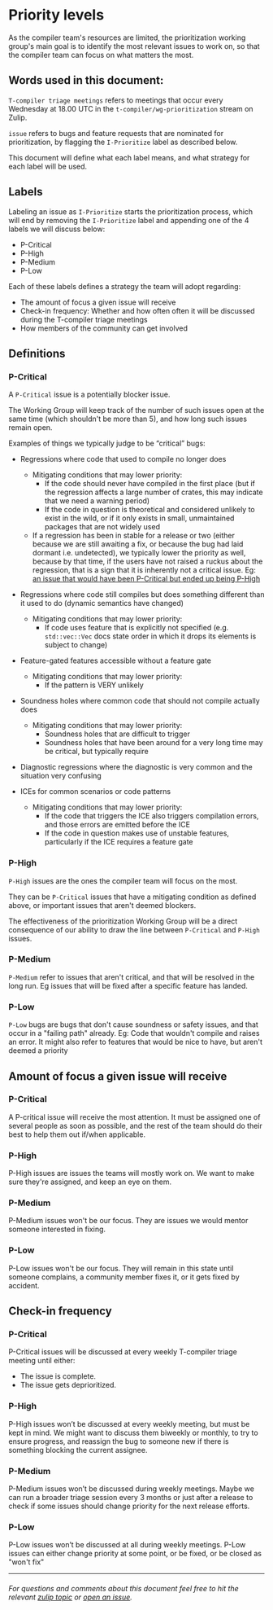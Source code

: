# Priority levels

As the compiler team's resources are limited, the prioritization working group's main goal is to identify the most relevant issues to work on, so that the compiler team can focus on what matters the most.

## Words used in this document:

`T-compiler triage meetings` refers to meetings that occur every Wednesday at 18.00 UTC in the `t-compiler/wg-prioritization` stream on Zulip.

`issue` refers to bugs and feature requests that are nominated for prioritization, by flagging the `I-Prioritize` label as described below.

This document will define what each label means, and what strategy for each label will be used.

## Labels

Labeling an issue as `I-Prioritize` starts the prioritization process, which will end by removing the `I-Prioritize` label and appending one of the 4 labels we will discuss below:

- P-Critical
- P-High
- P-Medium
- P-Low

Each of these labels defines a strategy the team will adopt regarding:

- The amount of focus a given issue will receive
- Check-in frequency: Whether and how often often it will be discussed during the T-compiler triage meetings
- How members of the community can get involved

## Definitions

### P-Critical

A `P-Critical` issue is a potentially blocker issue.

The Working Group will keep track of the number of such issues open at the same time (which shouldn't be more than 5), and how long such issues remain open.

Examples of things we typically judge to be “critical” bugs:

- Regressions where code that used to compile no longer does

  - Mitigating conditions that may lower priority:
    - If the code should never have compiled in the first place (but if the regression affects a large number of crates, this may indicate that we need a warning period)
    - If the code in question is theoretical and considered unlikely to exist in the wild, or if it only exists in small, unmaintained packages that are not widely used
  - If a regression has been in stable for a release or two (either because we are still awaiting a fix, or because the bug had laid dormant i.e. undetected), we typically lower the priority as well, because by that time, if the users have not raised a ruckus about the regression, that is a sign that it is inherently not a critical issue. Eg: [an issue that would have been P-Critical but ended up being P-High](https://rust-lang.zulipchat.com/#narrow/stream/227806-t-compiler.2Fwg-prioritization/topic/pre-meeting.20triage.202020-04-09.20.2354818)

- Regressions where code still compiles but does something different than it used to do (dynamic semantics have changed)
  - Mitigating conditions that may lower priority:
    - If code uses feature that is explicitly not specified (e.g. `std::vec::Vec` docs state order in which it drops its elements is subject to change)
- Feature-gated features accessible without a feature gate
  - Mitigating conditions that may lower priority:
    - If the pattern is VERY unlikely
- Soundness holes where common code that should not compile actually does
  - Mitigating conditions that may lower priority:
    - Soundness holes that are difficult to trigger
    - Soundness holes that have been around for a very long time may be critical, but typically require
- Diagnostic regressions where the diagnostic is very common and the situation very confusing
- ICEs for common scenarios or code patterns
  - Mitigating conditions that may lower priority:
    - If the code that triggers the ICE also triggers compilation errors, and those errors are emitted before the ICE
    - If the code in question makes use of unstable features, particularly if the ICE requires a feature gate

### P-High

`P-High` issues are the ones the compiler team will focus on the most.

They can be `P-Critical` issues that have a mitigating condition as defined above, or important issues that aren't deemed blockers.

The effectiveness of the prioritization Working Group will be a direct consequence of our ability to draw the line between `P-Critical` and `P-High` issues.

### P-Medium

`P-Medium` refer to issues that aren't critical, and that will be resolved in the long run. Eg issues that will be fixed after a specific feature has landed.

### P-Low

`P-Low` bugs are bugs that don't cause soundness or safety issues, and that occur in a "failing path" already. Eg: Code that wouldn't compile and raises an error. It might also refer to features that would be nice to have, but aren't deemed a priority

## Amount of focus a given issue will receive

### P-Critical

A P-critical issue will receive the most attention. It must be assigned one of several people as soon as possible, and the rest of the team should do their best to help them out if/when applicable.

### P-High

P-High issues are issues the teams will mostly work on. We want to make sure they're assigned, and keep an eye on them.

### P-Medium

P-Medium issues won't be our focus. They are issues we would mentor someone interested in fixing.

### P-Low

P-Low issues won't be our focus. They will remain in this state until someone complains, a community member fixes it, or it gets fixed by accident.

## Check-in frequency

### P-Critical

P-Critical issues will be discussed at every weekly T-compiler triage meeting until either:

- The issue is complete.
- The issue gets deprioritized.

### P-High

P-High issues won’t be discussed at every weekly meeting, but must be kept in mind. We might want to discuss them biweekly or monthly, to try to ensure progress, and reassign the bug to someone new if there is something blocking the current assignee.

### P-Medium

P-Medium issues won’t be discussed during weekly meetings. Maybe we can run a broader triage session every 3 months or just after a release to check if some issues should change priority for the next release efforts.

### P-Low

P-Low issues won’t be discussed at all during weekly meetings. P-Low issues can either change priority at some point, or be fixed, or be closed as "won't fix"

---

###### For questions and comments about this document feel free to hit the relevant [zulip topic](https://rust-lang.zulipchat.com/#narrow/stream/227806-t-compiler.2Fwg-prioritization/topic/What.20is.20the.20meaning.20of.20each.20priority.20level.3F) or [open an issue](https://github.com/rust-lang/rust-forge/issues).

######
